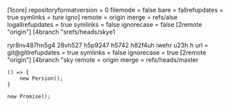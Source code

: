 [1core]
	repositoryformatversion = 0
	filemode = false
	bare = fallrefupdates = true
	symlinks = ture
	igno]
	remote = origin
	merge = refs/alse
	logallrefupdates = true
	symlinks = false
	ignorecase = false
[2remote "origin"]
[4branch "srefs/heads/skye1

ryr8nv487hn5g4 28vh527 h5p9247 h5742 h82f4uh iwehr u23h h
	url = git@gitlrefupdates = true
	symlinks = false
	ignorecase = true
[2remote "origin"]
[4branch "sky
	remote = origin
	merge = refs/heads/master

	() => {
		new Persion();
	}
	
	new Promise();
